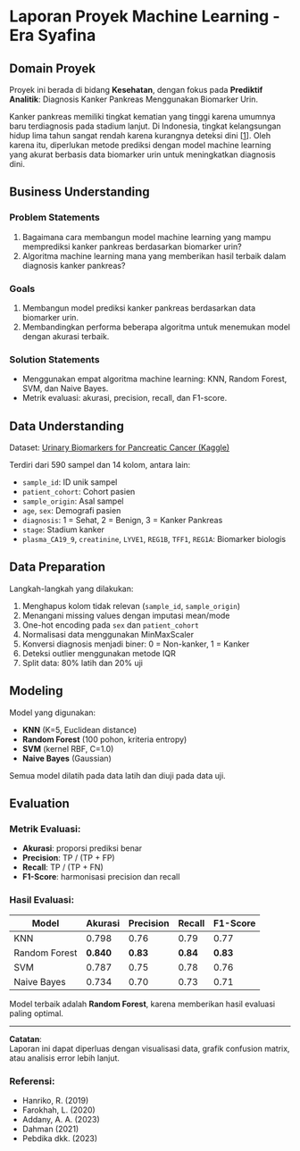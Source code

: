 
# Laporan Proyek Machine Learning - Era Syafina

## Domain Proyek

Proyek ini berada di bidang **Kesehatan**, dengan fokus pada **Prediktif Analitik**: Diagnosis Kanker Pankreas Menggunakan Biomarker Urin.

Kanker pankreas memiliki tingkat kematian yang tinggi karena umumnya baru terdiagnosis pada stadium lanjut. Di Indonesia, tingkat kelangsungan hidup lima tahun sangat rendah karena kurangnya deteksi dini [[1](https://doi.org/10.35816/jiskh.v10i2.132)]. Oleh karena itu, diperlukan metode prediksi dengan model machine learning yang akurat berbasis data biomarker urin untuk meningkatkan diagnosis dini.

## Business Understanding

### Problem Statements
1. Bagaimana cara membangun model machine learning yang mampu memprediksi kanker pankreas berdasarkan biomarker urin?
2. Algoritma machine learning mana yang memberikan hasil terbaik dalam diagnosis kanker pankreas?

### Goals
1. Membangun model prediksi kanker pankreas berdasarkan data biomarker urin.
2. Membandingkan performa beberapa algoritma untuk menemukan model dengan akurasi terbaik.

### Solution Statements
- Menggunakan empat algoritma machine learning: KNN, Random Forest, SVM, dan Naive Bayes.
- Metrik evaluasi: akurasi, precision, recall, dan F1-score.

## Data Understanding

Dataset: [Urinary Biomarkers for Pancreatic Cancer (Kaggle)](https://www.kaggle.com/datasets/)

Terdiri dari 590 sampel dan 14 kolom, antara lain:
- `sample_id`: ID unik sampel
- `patient_cohort`: Cohort pasien
- `sample_origin`: Asal sampel
- `age`, `sex`: Demografi pasien
- `diagnosis`: 1 = Sehat, 2 = Benign, 3 = Kanker Pankreas
- `stage`: Stadium kanker
- `plasma_CA19_9`, `creatinine`, `LYVE1`, `REG1B`, `TFF1`, `REG1A`: Biomarker biologis

## Data Preparation

Langkah-langkah yang dilakukan:
1. Menghapus kolom tidak relevan (`sample_id`, `sample_origin`)
2. Menangani missing values dengan imputasi mean/mode
3. One-hot encoding pada `sex` dan `patient_cohort`
4. Normalisasi data menggunakan MinMaxScaler
5. Konversi diagnosis menjadi biner: 0 = Non-kanker, 1 = Kanker
6. Deteksi outlier menggunakan metode IQR
7. Split data: 80% latih dan 20% uji

## Modeling

Model yang digunakan:
- **KNN** (K=5, Euclidean distance)
- **Random Forest** (100 pohon, kriteria entropy)
- **SVM** (kernel RBF, C=1.0)
- **Naive Bayes** (Gaussian)

Semua model dilatih pada data latih dan diuji pada data uji.

## Evaluation

### Metrik Evaluasi:
- **Akurasi**: proporsi prediksi benar
- **Precision**: TP / (TP + FP)
- **Recall**: TP / (TP + FN)
- **F1-Score**: harmonisasi precision dan recall

### Hasil Evaluasi:

| Model           | Akurasi | Precision | Recall | F1-Score |
|----------------|---------|-----------|--------|----------|
| KNN            | 0.798   | 0.76      | 0.79   | 0.77     |
| Random Forest  | **0.840** | **0.83**  | **0.84** | **0.83** |
| SVM            | 0.787   | 0.75      | 0.78   | 0.76     |
| Naive Bayes    | 0.734   | 0.70      | 0.73   | 0.71     |

Model terbaik adalah **Random Forest**, karena memberikan hasil evaluasi paling optimal.

---

**Catatan**:  
Laporan ini dapat diperluas dengan visualisasi data, grafik confusion matrix, atau analisis error lebih lanjut.


### Referensi:
- Hanriko, R. (2019)
- Farokhah, L. (2020)
- Addany, A. A. (2023)
- Dahman (2021)
- Pebdika dkk. (2023)

